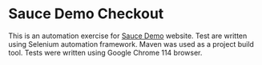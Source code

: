 # Sauce Demo Checkout 

This is an automation exercise for [Sauce Demo](https://saucedemo.com) website. Test are written using Selenium automation framework. Maven was used as a project build tool. Tests were written using Google Chrome 114 browser.
